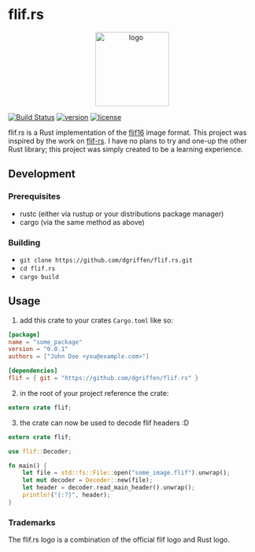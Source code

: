 # flif.rs
<p align="center">
  <img src="https://cdn.rawgit.com/dgriffen/flif.rs/e9cb5c4a/flif.rs.svg" alt="logo" height=150 />
</p>

 [![Build Status](https://travis-ci.org/dgriffen/flif.rs.svg?branch=master)](https://travis-ci.org/dgriffen/flif.rs) [![version][version-badge]][CHANGELOG] [![license][license-badge]][LICENSE]

flif.rs is a Rust implementation of the [flif16](http://flif.info/spec.html) image format. This project was inspired by the work on [flif-rs](https://github.com/panicbit/flif-rs). I have no plans to try and one-up the other Rust library; this project was simply created to be a learning experience.

## Development
### Prerequisites
- rustc (either via rustup or your distributions package manager)
- cargo (via the same method as above)

### Building
- `git clone https://github.com/dgriffen/flif.rs.git`
- `cd flif.rs`
- `cargo build`

## Usage
1. add this crate to your crates `Cargo.toml` like so:
```toml
[package]
name = "some_package"
version = "0.0.1"
authors = ["John Doe <you@example.com>"]

[dependencies]
flif = { git = "https://github.com/dgriffen/flif.rs" }
```
2. in the root of your project reference the crate:
```rust
extern crate flif;
```
3. the crate can now be used to decode flif headers :D
```rust
extern crate flif;

use flif::Decoder;

fn main() {
    let file = std::fs::File::open("some_image.flif").unwrap();
    let mut decoder = Decoder::new(file);
    let header = decoder.read_main_header().unwrap();
    println!("{:?}", header);
}
```

### Trademarks
The flif.rs logo is a combination of the official flif logo and Rust logo.

[CHANGELOG]: ./CHANGELOG.md
[LICENSE]: ./LICENSE
[version-badge]: https://img.shields.io/badge/version-0.0.1-blue.svg
[license-badge]: https://img.shields.io/badge/license-MIT-blue.svg
[logo]: ./flif.rs.png
